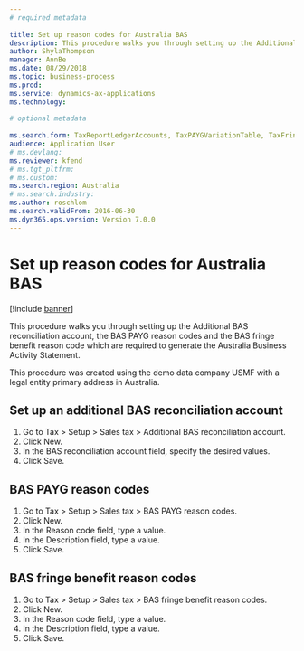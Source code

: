 ```yaml
--- 
# required metadata 
 
title: Set up reason codes for Australia BAS
description: This procedure walks you through setting up the Additional BAS reconciliation account, the BAS PAYG reason codes and the BAS fringe benefit reason code which are required to generate the Australia Business Activity Statement. 
author: ShylaThompson
manager: AnnBe 
ms.date: 08/29/2018
ms.topic: business-process 
ms.prod:  
ms.service: dynamics-ax-applications 
ms.technology:  
 
# optional metadata 
 
ms.search.form: TaxReportLedgerAccounts, TaxPAYGVariationTable, TaxFringeVariationTable   
audience: Application User 
# ms.devlang:  
ms.reviewer: kfend
# ms.tgt_pltfrm:  
# ms.custom:  
ms.search.region: Australia
# ms.search.industry: 
ms.author: roschlom
ms.search.validFrom: 2016-06-30 
ms.dyn365.ops.version: Version 7.0.0 
---
```

# Set up reason codes for Australia BAS

[!include [banner](../../includes/banner.md)]

This procedure walks you through setting up the Additional BAS reconciliation account, the BAS PAYG reason codes and the BAS fringe benefit reason code which are required to generate the Australia Business Activity Statement.

This procedure was created using the demo data company USMF with a legal entity primary address in Australia.


## Set up an additional BAS reconciliation account
1. Go to Tax > Setup > Sales tax > Additional BAS reconciliation account.
2. Click New.
3. In the BAS reconciliation account field, specify the desired values.
4. Click Save.

## BAS PAYG reason codes
1. Go to Tax > Setup > Sales tax > BAS PAYG reason codes.
2. Click New.
3. In the Reason code field, type a value.
4. In the Description field, type a value.
5. Click Save.

## BAS fringe benefit reason codes
1. Go to Tax > Setup > Sales tax > BAS fringe benefit reason codes.
2. Click New.
3. In the Reason code field, type a value.
4. In the Description field, type a value.
5. Click Save.

